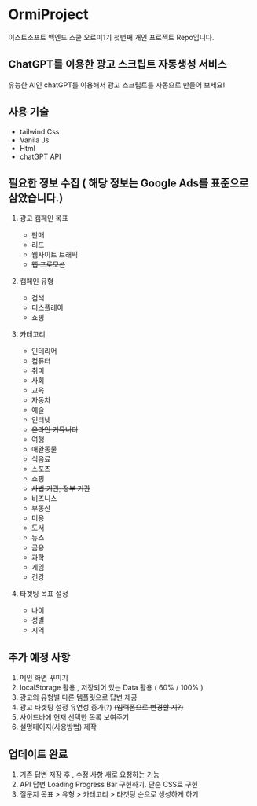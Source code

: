 # OrmiProject

이스트소프트 백엔드 스쿨 오르미1기 첫번째 개인 프로젝트 Repo입니다.

## ChatGPT를 이용한 광고 스크립트 자동생성 서비스

유능한 AI인 chatGPT를 이용해서 광고 스크립트를 자동으로 만들어 보세요!

## 사용 기술

-   tailwind Css
-   Vanila Js
-   Html
-   chatGPT API

## 필요한 정보 수집 ( 해당 정보는 Google Ads를 표준으로 삼았습니다.)

1. 광고 캠페인 목표

    - 판매
    - 리드
    - 웹사이트 트래픽
    - ~~앱 프로모션~~

2. 캠페인 유형

    - 검색
    - 디스플레이
    - 쇼핑

3. 카테고리

    - 인테리어
    - 컴퓨터
    - 취미
    - 사회
    - 교육
    - 자동차
    - 예술
    - 인터넷
    - ~~온라인 커뮤니티~~
    - 여행
    - 애완동물
    - 식음료
    - 스포츠
    - 쇼핑
    - ~~사법 기관, 정부 기관~~
    - 비즈니스
    - 부동산
    - 미용
    - 도서
    - 뉴스
    - 금융
    - 과학
    - 게임
    - 건강

4. 타겟팅 목표 설정

    - 나이
    - 성별
    - 지역

## 추가 예정 사항

1.  메인 화면 꾸미기
2.  localStorage 활용 , 저장되어 있는 Data 활용 ( 60% / 100% )
3.  광고의 유형별 다른 템플릿으로 답변 제공
4.  광고 타겟팅 설정 유연성 증가(?) ~~(입력폼으로 변경할 지?)~~
5.  사이드바에 현재 선택한 목록 보여주기
6.  설명페이지(사용방법) 제작

## 업데이트 완료

1. 기존 답변 저장 후 , 수정 사항 새로 요청하는 기능
2. API 답변 Loading Progress Bar 구현하기. 단순 CSS로 구현
3. 질문지 목표 > 유형 > 카테고리 > 타겟팅 순으로 생성하게 하기
